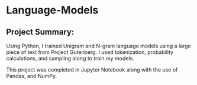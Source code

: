 # Language-Models
## Project Summary:
Using Python, I trained Unigram and N-gram language models using a large piece of text from  Project Gutenberg. I used tokenization, probability calculations, 
and sampling along to  train my models.

This project was completed in Jupyter Notebook along with the use of Pandas, and NumPy.
